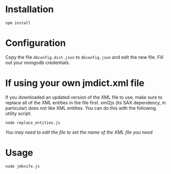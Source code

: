 # Installation

	npm install

# Configuration

Copy the file `dbconfig.dist.json` to `dbconfig.json` and edit the new file. Fill out your mongodb credentials.

# If using your own jmdict.xml file 

If you downloaded an updated version of the XML file to use, make sure to replace all of the XML entities in the file first. xml2js (its SAX dependency, in particular) does not like XML entities. You can do this with the following utility script:

	node replace_entities.js

*You may need to edit the file to set the name of the XML file you need*

# Usage

	node jmknife.js

